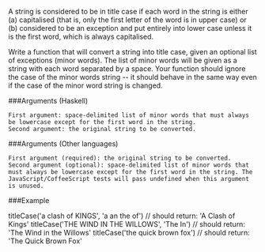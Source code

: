 A string is considered to be in title case if each word in the string is either (a) capitalised (that is, only the first letter of the word is in upper case) or (b) considered to be an exception and put entirely into lower case unless it is the first word, which is always capitalised.

Write a function that will convert a string into title case, given an optional list of exceptions (minor words). The list of minor words will be given as a string with each word separated by a space. Your function should ignore the case of the minor words string -- it should behave in the same way even if the case of the minor word string is changed.

###Arguments (Haskell)

    First argument: space-delimited list of minor words that must always be lowercase except for the first word in the string.
    Second argument: the original string to be converted.

###Arguments (Other languages)

    First argument (required): the original string to be converted.
    Second argument (optional): space-delimited list of minor words that must always be lowercase except for the first word in the string. The JavaScript/CoffeeScript tests will pass undefined when this argument is unused.

###Example

titleCase('a clash of KINGS', 'a an the of') // should return: 'A Clash of Kings'
titleCase('THE WIND IN THE WILLOWS', 'The In') // should return: 'The Wind in the Willows'
titleCase('the quick brown fox') // should return: 'The Quick Brown Fox'
